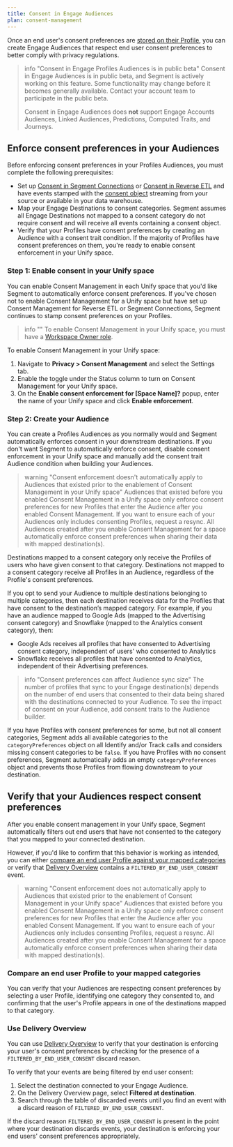 ```yaml
---
title: Consent in Engage Audiences
plan: consent-management
---
```


Once an end user's consent preferences are [stored on their Profile](/docs/privacy/consent-management/consent-in-unify#segment-consent-preference-updated-event), you can create Engage Audiences that respect end user consent preferences to better comply with privacy regulations.  

> info "Consent in Engage Profiles Audiences is in public beta"
> Consent in Engage Audiences is in public beta, and Segment is actively working on this feature. Some functionality may change before it becomes generally available. Contact your account team to participate in the public beta.
>
> Consent in Engage Audiences does **not** support Engage Accounts Audiences, Linked Audiences, Predictions, Computed Traits, and Journeys.

## Enforce consent preferences in your Audiences

Before enforcing consent preferences in your Profiles Audiences, you must complete the following prerequisites: 
- Set up [Consent in Segment Connections](/docs/privacy/consent-management/configure-consent-management) or [Consent in Reverse ETL](/docs/privacy/consent-management/consent-in-retl) and have events stamped with the [consent object](/docs/privacy/consent-management/consent-in-segment-connections#consent-object) streaming from your source or available in your data warehouse. 
- Map your Engage Destinations to consent categories. Segment assumes all Engage Destinations not mapped to a consent category do not require consent and will receive all events containing a consent object. 
- Verify that your Profiles have consent preferences by creating an Audience with a consent trait condition. If the majority of Profiles have consent preferences on them, you're ready to enable consent enforcement in your Unify space. 

### Step 1: Enable consent in your Unify space

You can enable Consent Management in each Unify space that you'd like Segment to automatically enforce consent preferences. If you've chosen not to enable Consent Management for a Unify space but have set up Consent Management for Reverse ETL or Segment Connections, Segment continues to stamp consent preferences on your Profiles. 

> info ""
> To enable Consent Management in your Unify space, you must have a [Workspace Owner role](/docs/segment-app/iam/roles/).  

To enable Consent Management in your Unify space: 
1. Navigate to **Privacy > Consent Management** and select the Settings tab.  
2. Enable the toggle under the Status column to turn on Consent Management for your Unify space. 
3. On the **Enable consent enforcement for [Space Name]?** popup, enter the name of your Unify space and click **Enable enforcement**. 

### Step 2: Create your Audience

You can create a Profiles Audiences as you normally would and Segment automatically enforces consent in your downstream destinations. If you don't want Segment to automatically enforce consent, disable consent enforcement in your Unify space and manually add the consent trait Audience condition when building your Audiences.  

> warning "Consent enforcement doesn't automatically apply to Audiences that existed prior to the enablement of Consent Management in your Unify space"
> Audiences that existed before you enabled Consent Management in a Unify space only enforce consent preferences for new Profiles that enter the Audience after you enabled Consent Management. If you want to ensure each of your Audiences only includes consenting Profiles, request a resync. All Audiences created after you enable Consent Management for a space automatically enforce consent preferences when sharing their data with mapped destination(s). 

Destinations mapped to a consent category only receive the Profiles of users who have given consent to that category. Destinations not mapped to a consent category receive all Profiles in an Audience, regardless of the Profile's consent preferences. 

If you opt to send your Audience to multiple destinations belonging to multiple categories, then each destination receives data for the Profiles that have consent to the destination’s mapped category. For example, if you have an audience mapped to Google Ads (mapped to the Advertising consent category) and Snowflake (mapped to the Analytics consent category), then:
* Google Ads receives all profiles that have consented to Advertising consent category, independent of users' who consented to Analytics
* Snowflake receives all profiles that have consented to Analytics, independent of their Advertising preferences.

> info "Consent preferences can affect Audience sync size"
> The number of profiles that sync to your Engage destination(s) depends on the number of end users that consented to their data being shared with the destinations connected to your Audience. To see the impact of consent on your Audience, add consent traits to the Audience builder.

If you have Profiles with consent preferences for some, but not all consent categories, Segment adds all available categories to the `categoryPreferences` object on all Identify and/or Track calls and considers missing consent categories to be `false`. If you have Profiles with no consent preferences, Segment automatically adds an empty `categoryPreferences` object and prevents those Profiles from flowing downstream to your destination. 

## Verify that your Audiences respect consent preferences

After you enable consent management in your Unify space, Segment automatically filters out end users that have not consented to the category that you mapped to your connected destination. 

However, if you'd like to confirm that this behavior is working as intended, you can either [compare an end user Profile against your mapped categories](#compare-an-end-user-profile-to-your-mapped-categories) or verify that [Delivery Overview](#use-delivery-overview) contains a `FILTERED_BY_END_USER_CONSENT` event. 

> warning "Consent enforcement does not automatically apply to Audiences that existed prior to the enablement of Consent Management in your Unify space"
> Audiences that existed before you enabled Consent Management in a Unify space only enforce consent preferences for new Profiles that enter the Audience after you enabled Consent Management. If you want to ensure each of your Audiences only includes consenting Profiles, request a resync. All Audiences created after you enable Consent Management for a space automatically enforce consent preferences when sharing their data with mapped destination(s). 

### Compare an end user Profile to your mapped categories

You can verify that your Audiences are respecting consent preferences by selecting a user Profile, identifying one category they consented to, and confirming that the user's Profile appears in one of the destinations mapped to that category. 

### Use Delivery Overview

You can use [Delivery Overview](/docs/connections/delivery-overview/) to verify that your destination is enforcing your user's consent preferences by checking for the presence of a `FILTERED_BY_END_USER_CONSENT` discard reason. 

To verify that your events are being filtered by end user consent:
1. Select the destination connected to your Engage Audience.
2. On the Delivery Overview page, select **Filtered at destination**. 
3. Search through the table of discarded events until you find an event with a discard reason of `FILTERED_BY_END_USER_CONSENT`.

If the discard reason `FILTERED_BY_END_USER_CONSENT` is present in the point where your destination discards events, your destination is enforcing your end users' consent preferences appropriately.